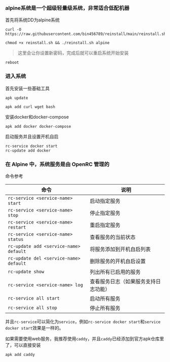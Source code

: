 ### alpine系统是一个超级轻量级系统，非常适合低配机器

首先将系统DD为alpine系统
```
curl -O https://raw.githubusercontent.com/bin456789/reinstall/main/reinstall.sh
```
```
chmod +x reinstall.sh && ./reinstall.sh alpine
```
> 这里会让你设置新密码，完成后就可以重启系统开始安装
```
reboot
```


### 进入系统

首先安装一些基础工具
```
apk update
```
```
apk add curl wget bash
```

安装docker和docker-compose
```
apk add docker docker-compose
```
启动服务并且设置开机自启
```
rc-service docker start
rc-update add docker
```

### 在 Alpine 中，系统服务是由 OpenRC 管理的

命令参考

| 命令                                | 说明                                    |
|-------------------------------------|-----------------------------------------|
| `rc-service <service-name> start`   | 启动指定服务                            |
| `rc-service <service-name> stop`    | 停止指定服务                            |
| `rc-service <service-name> restart` | 重启指定服务                            |
| `rc-service <service-name> status`  | 查看服务的当前状态                      |
| `rc-update add <service-name> default` | 将服务添加到开机自启列表                 |
| `rc-update del <service-name> default` | 删除服务的开机自启设置                  |
| `rc-update show`                    | 列出所有已启用的服务                    |
| `rc-service <service-name> log`     | 查看服务日志（如果服务支持日志功能）    |
| `rc-service all start`              | 启动所有服务                            |
| `rc-service all stop`               | 停止所有服务                            |

并且`rc-service`可以简化为`service`，例如`rc-service docker start`和`service docker start`效果是一样的。

如果需要使用web服务，我推荐使用`caddy`，并且`caddy`已经添加到官方apk仓库里了，可以直接安装
```
apk add caddy
```